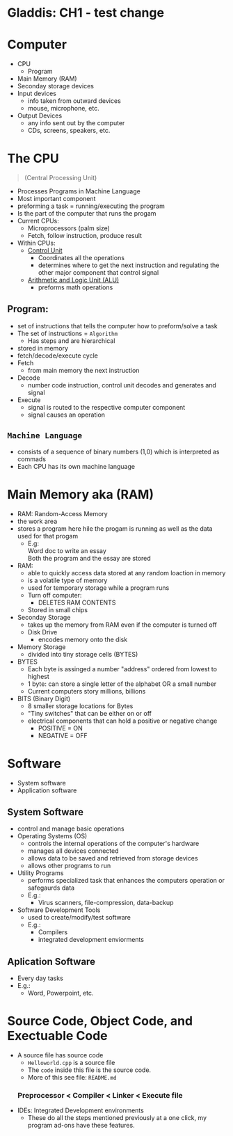 # Gladdis: CH1 - test change
# Computer 
- CPU
  - Program
- Main Memory (RAM)
- Seconday storage devices 
- Input devices 
  - info taken from outward devices
  - mouse, microphone, etc. 
- Output Devices 
  - any info sent out by the computer
  - CDs, screens, speakers, etc.


# The CPU 
>(Central Processing Unit)
- Processes Programs in Machine Language 
- Most important component 
- preforming a task = running/executing the program
- Is the part of the computer that runs the progam
- Current CPUs: 
  - Microprocessors (palm size)
  - Fetch, follow instruction, produce result
- Within CPUs:
  - <ins>Control Unit </ins>
    - Coordinates all the operations
    - determines where to get the next instruction and regulating the other major component that control signal 
  - <ins>Arithmetic and Logic Unit (ALU)</ins>
    - preforms math operations 


## Program: 
- set of instructions that tells the computer how to preform/solve a task
- The set of instructions = `Algorithm` 
  - Has steps and are hierarchical
- stored in memory 
- fetch/decode/execute cycle
- Fetch
  - from main memory the next instruction 
- Decode
  - number code instruction, control unit decodes and generates and signal 
- Execute 
  - signal is routed to the respective computer component 
  - signal causes an operation 

## `Machine Language` 
- consists of a sequence of binary numbers (1,0) which is interpreted as commads 
- Each CPU has its own machine language 

# Main Memory aka (RAM)
- RAM: Random-Access Memory 
- the work area 
- stores a program here hile the progam is running as well as the data used for that progam 
  - E.g: <br>
  Word doc to write an essay<br>
  Both the program and the essay are stored 
- RAM: 
  - able to quickly access data stored at any random loaction in memory 
  - is a volatile type of memory 
  - used for temporary storage while a program runs
  - Turn off computer: 
    - DELETES RAM CONTENTS 
   - Stored in small chips 
- Seconday Storage 
  - takes up the memory from RAM even if the computer is turned off
  - Disk Drive
    - encodes memory onto the disk
- Memory Storage
  - divided into tiny storage cells (BYTES)
- BYTES
  - Each byte is assinged a number "address" ordered from lowest to highest 
  - 1 byte: can store a single letter of the alphabet OR a small number
  - Current computers story millions, billions 
- BITS (Binary Digit)
  - 8 smaller storage locations for Bytes
  - "Tiny switches" that can be either on or off
  - electrical components that can hold a positive or negative change 
    - POSITIVE = ON 
    - NEGATIVE = OFF 

# Software
- System software 
- Application software 
## System Software 
- control and manage basic operations 
- Operating Systems (OS)
  - controls the internal operations of the computer's hardware
  - manages all devices connected 
  - allows data to be saved and retrieved from storage devices 
  - allows other programs to run 
- Utility Programs 
  - performs specialized task that enhances the computers operation or safegaurds data 
  - E.g.: 
    - Virus scanners, file-compression,  data-backup
- Software Development Tools
  - used to create/modify/test software
  - E.g.: 
    - Compilers
    - integrated development enviorments 

## Aplication Software
- Every day tasks 
- E.g.: 
  - Word, Powerpoint, etc. 

# Source Code, Object Code, and Exectuable Code 
- A source file has source code
  - `Helloworld.cpp` is a source file 
  - The `code` inside this file is the source code. 
  - More of this see file: `README.md`
  ### Preprocessor < Compiler < Linker < Execute file
- IDEs: Integrated Development environments 
  - These do all the steps mentioned previously at a one click, my program ad-ons have these features. 